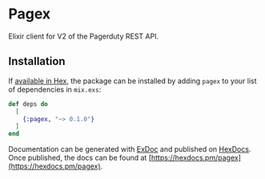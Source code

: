 # Pagex

Elixir client for V2 of the Pagerduty REST API.

## Installation

If [available in Hex](https://hex.pm/docs/publish), the package can be installed
by adding `pagex` to your list of dependencies in `mix.exs`:

```elixir
def deps do
  [
    {:pagex, "~> 0.1.0"}
  ]
end
```

Documentation can be generated with [ExDoc](https://github.com/elixir-lang/ex_doc)
and published on [HexDocs](https://hexdocs.pm). Once published, the docs can
be found at [https://hexdocs.pm/pagex](https://hexdocs.pm/pagex).

